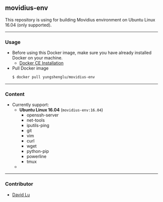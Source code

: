 ## movidius-env

This repository is using for building Movidius environment on Ubuntu Linux 16.04 (only supported).

---
### Usage

* Before using this Docker image, make sure you have already installed Docker on your machine.
    * [Docker CE Installation](https://docs.docker.com/install)
* Pull Docker image
    ```bash
    $ docker pull yungshenglu/movidius-env
    ```

---
### Content

* Currently support:
    * **Ubuntu Linux 16.04** (`movidius-env:16.04`)
        * openssh-server
        * net-tools
        * iputils-ping
        * git
        * vim
        * curl
        * wget
        * python-pip
        * powerline
        * tmux
    * 

---
### Contributor

* [David Lu](https://github.com/yungshenglu)